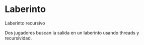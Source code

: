 # Laberinto
Laberinto recursivo

Dos jugadores buscan la salida en un laberinto usando threads y recursividad.
